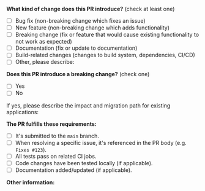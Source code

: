 <!--
Thank you for contributing! Please make sure you have read the CONTRIBUTING guide.
-->

**What kind of change does this PR introduce?** (check at least one)

- [ ] Bug fix (non-breaking change which fixes an issue)
- [ ] New feature (non-breaking change which adds functionality)
- [ ] Breaking change (fix or feature that would cause existing functionality to not work as expected)
- [ ] Documentation (fix or update to documentation)
- [ ] Build-related changes (changes to build system, dependencies, CI/CD)
- [ ] Other, please describe:

**Does this PR introduce a breaking change?** (check one)

- [ ] Yes
- [ ] No

If yes, please describe the impact and migration path for existing applications:

**The PR fulfills these requirements:**

- [ ] It's submitted to the `main` branch.
- [ ] When resolving a specific issue, it's referenced in the PR body (e.g. `Fixes #123`).
- [ ] All tests pass on related CI jobs.
- [ ] Code changes have been tested locally (if applicable).
- [ ] Documentation added/updated (if applicable).

**Other information:** 
